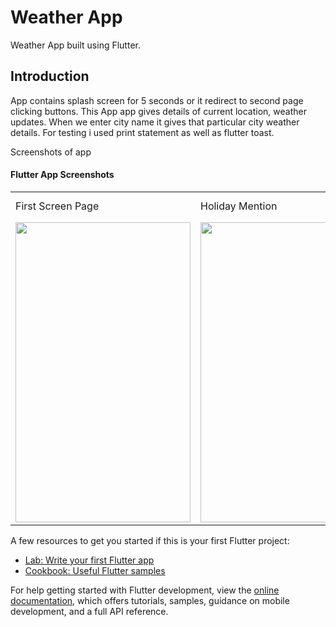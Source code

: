 # Weather App

Weather App built using Flutter.

## Introduction

App contains splash screen for 5 seconds or it redirect to second page clicking buttons. This App app gives details of current location, weather updates.
When we enter city name it gives that particular city weather details. For testing i used print statement as well as flutter toast.

Screenshots of app


#### Flutter App Screenshots

<table>
  <tr>
    <td>First Screen Page</td>
     <td>Holiday Mention</td>
     <td>Present day in purple and selected day in pink</td>
    <td>Present day in purple and selected day in pink</td>
  </tr>
  <tr>
    <td><img src="https://user-images.githubusercontent.com/60030358/201295670-cbb93918-2a8c-4a28-86de-c21cda4d7986.jpg" width=280 height=480></td>
    <td><img src="https://user-images.githubusercontent.com/60030358/201295711-9236b7a2-66ec-4348-88de-08613660c51a.jpg" width=280 height=480></td>
    <td><img src="https://user-images.githubusercontent.com/60030358/201295714-38db4b81-8401-40d1-ba3d-a99267ac2468.jpg" width=280 height=480></td>
    <td><img src="https://user-images.githubusercontent.com/60030358/201295718-901d2f60-bfb3-44f5-96e6-e3e11474703c.jpg" width=280 height=480></td>
  </tr>
 </table>
 

A few resources to get you started if this is your first Flutter project:

- [Lab: Write your first Flutter app](https://docs.flutter.dev/get-started/codelab)
- [Cookbook: Useful Flutter samples](https://docs.flutter.dev/cookbook)

For help getting started with Flutter development, view the
[online documentation](https://docs.flutter.dev/), which offers tutorials,
samples, guidance on mobile development, and a full API reference.
